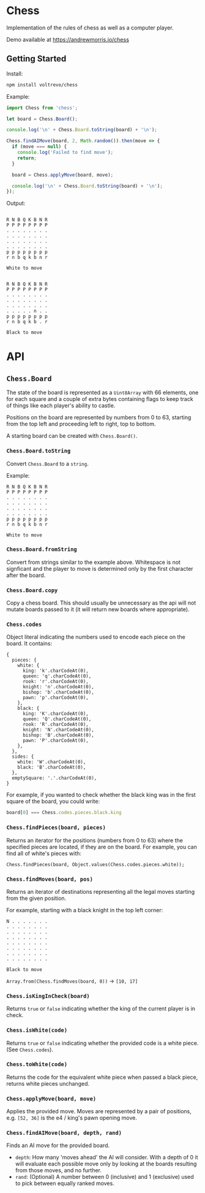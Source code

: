 # Chess

Implementation of the rules of chess as well as a computer player.

Demo available at https://andrewmorris.io/chess

## Getting Started

Install:
```sh
npm install voltrevo/chess
```

Example:
```ts
import Chess from 'chess';

let board = Chess.Board();

console.log('\n' + Chess.Board.toString(board) + '\n');

Chess.findAIMove(board, 2, Math.random()).then(move => {
  if (move === null) {
    console.log('Failed to find move');
    return;
  }

  board = Chess.applyMove(board, move);

  console.log('\n' + Chess.Board.toString(board) + '\n');
});
```

Output:
```

R N B Q K B N R
P P P P P P P P
. . . . . . . .
. . . . . . . .
. . . . . . . .
. . . . . . . .
p p p p p p p p
r n b q k b n r

White to move


R N B Q K B N R
P P P P P P P P
. . . . . . . .
. . . . . . . .
. . . . . . . .
. . . . . n . .
p p p p p p p p
r n b q k b . r

Black to move

```

# API

## `Chess.Board`

The state of the board is represented as a `Uint8Array` with 66 elements, one for each square and a couple of extra bytes containing flags to keep track of things like each player's ability to castle.

Positions on the board are represented by numbers from 0 to 63, starting from the top left and proceeding left to right, top to bottom.

A starting board can be created with `Chess.Board()`.

### `Chess.Board.toString`

Convert `Chess.Board` to a `string`.

Example:

```
R N B Q K B N R
P P P P P P P P
. . . . . . . .
. . . . . . . .
. . . . . . . .
. . . . . . . .
p p p p p p p p
r n b q k b n r

White to move
```

### `Chess.Board.fromString`

Convert from strings similar to the example above. Whitespace is not signficant and the player to move is determined only by the first character after the board.

### `Chess.Board.copy`

Copy a chess board. This should usually be unnecessary as the api will not mutate boards passed to it (it will return new boards where appropriate).

### `Chess.codes`

Object literal indicating the numbers used to encode each piece on the board. It contains:

```
{
  pieces: {
    white: {
      king: 'k'.charCodeAt(0),
      queen: 'q'.charCodeAt(0),
      rook: 'r'.charCodeAt(0),
      knight: 'n'.charCodeAt(0),
      bishop: 'b'.charCodeAt(0),
      pawn: 'p'.charCodeAt(0),
    },
    black: {
      king: 'K'.charCodeAt(0),
      queen: 'Q'.charCodeAt(0),
      rook: 'R'.charCodeAt(0),
      knight: 'N'.charCodeAt(0),
      bishop: 'B'.charCodeAt(0),
      pawn: 'P'.charCodeAt(0),
    },
  },
  sides: {
    white: 'W'.charCodeAt(0),
    black: 'B'.charCodeAt(0),
  },
  emptySquare: '.'.charCodeAt(0),
}
```

For example, if you wanted to check whether the black king was in the first square of the board, you could write:

```ts
board[0] === Chess.codes.pieces.black.king
```

### `Chess.findPieces(board, pieces)`

Returns an iterator for the positions (numbers from 0 to 63) where the specified pieces are located, if they are on the board. For example, you can find all of white's pieces with:

```
Chess.findPieces(board, Object.values(Chess.codes.pieces.white));
```

### `Chess.findMoves(board, pos)`

Returns an iterator of destinations representing all the legal moves starting from the given position.

For example, starting with a black knight in the top left corner:

```
N . . . . . . .
. . . . . . . .
. . . . . . . .
. . . . . . . .
. . . . . . . .
. . . . . . . .
. . . . . . . .
. . . . . . . .

Black to move
```

`Array.from(Chess.findMoves(board, 0))` -> `[10, 17]`

### `Chess.isKingInCheck(board)`

Returns `true` or `false` indicating whether the king of the current player is in check.

### `Chess.isWhite(code)`

Returns `true` or `false` indicating whether the provided code is a white piece. (See `Chess.codes`).

### `Chess.toWhite(code)`

Returns the code for the equivalent white piece when passed a black piece, returns white pieces unchanged.

### `Chess.applyMove(board, move)`

Applies the provided move. Moves are represented by a pair of positions, e.g. `[52, 36]` is the e4 / king's pawn opening move.

### `Chess.findAIMove(board, depth, rand)`

Finds an AI move for the provided board.
- `depth`: How many 'moves ahead' the AI will consider. With a depth of 0 it will evaluate each possible move only by looking at the boards resulting from those moves, and no further.
- `rand`: (Optional) A number between 0 (inclusive) and 1 (exclusive) used to pick between equally ranked moves.
